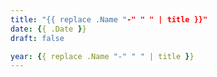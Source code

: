 ```yaml
---
title: "{{ replace .Name "-" " " | title }}"
date: {{ .Date }}
draft: false

year: {{ replace .Name "-" " " | title }}
---
```

